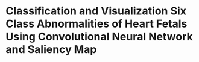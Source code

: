 # Classification and Visualization Six Class Abnormalities of Heart Fetals Using Convolutional Neural Network and Saliency Map

